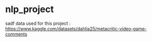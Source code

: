# nlp_project
sadf
data used for this project : 
  https://www.kaggle.com/datasets/dahlia25/metacritic-video-game-comments
